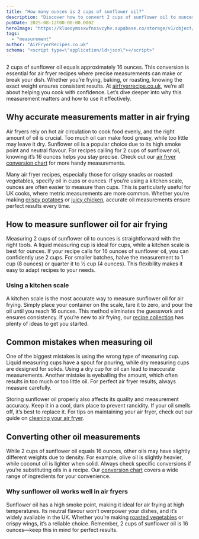 ```yaml
---
title: "How many ounces is 2 cups of sunflower oil?"
description: "Discover how to convert 2 cups of sunflower oil to ounces for precise air fryer cooking. Get accurate measurements and tips for perfect results every time."
pubDate: 2025-08-12T00:00:00.000Z
heroImage: "https://klueoymssxwfnxsvcyhv.supabase.co/storage/v1/object/public/md/how-many-ounces-is-2-cups-of-sunflower-oil-dfa5e1b4.webp"
tags:
  - "measurement"
author: "AirFryerRecipes.co.uk"
schema: "<script type=\"application/ld+json\"></script>"
---
```


<p>2 cups of sunflower oil equals approximately 16 ounces. This conversion is essential for air fryer recipes where precise measurements can make or break your dish. Whether you’re frying, baking, or roasting, knowing the exact weight ensures consistent results. At <a href=https://www.airfryerrecipe.co.uk/>airfryerrecipe.co.uk</a>, we’re all about helping you cook with confidence. Let’s dive deeper into why this measurement matters and how to use it effectively.</p>

<h2>Why accurate measurements matter in air frying</h2>
<p>Air fryers rely on hot air circulation to cook food evenly, and the right amount of oil is crucial. Too much oil can make food greasy, while too little may leave it dry. Sunflower oil is a popular choice due to its high smoke point and neutral flavour. For recipes calling for 2 cups of sunflower oil, knowing it’s 16 ounces helps you stay precise. Check out our <a href=https://www.airfryerrecipe.co.uk/air-fryer-conversion-chart>air fryer conversion chart</a> for more handy measurements.</p>

<p>Many air fryer recipes, especially those for crispy snacks or roasted vegetables, specify oil in cups or ounces. If you’re using a kitchen scale, ounces are often easier to measure than cups. This is particularly useful for UK cooks, where metric measurements are more common. Whether you’re making <a href=https://www.airfryerrecipe.co.uk/recipe-category/potatoes>crispy potatoes</a> or <a href=https://www.airfryerrecipe.co.uk/recipe-category/chicken>juicy chicken</a>, accurate oil measurements ensure perfect results every time.</p>

<h2>How to measure sunflower oil for air frying</h2>
<p>Measuring 2 cups of sunflower oil to ounces is straightforward with the right tools. A liquid measuring cup is ideal for cups, while a kitchen scale is best for ounces. If your recipe calls for 16 ounces of sunflower oil, you can confidently use 2 cups. For smaller batches, halve the measurement to 1 cup (8 ounces) or quarter it to ½ cup (4 ounces). This flexibility makes it easy to adapt recipes to your needs.</p>

<h3>Using a kitchen scale</h3>
<p>A kitchen scale is the most accurate way to measure sunflower oil for air frying. Simply place your container on the scale, tare it to zero, and pour the oil until you reach 16 ounces. This method eliminates the guesswork and ensures consistency. If you’re new to air frying, our <a href=https://www.airfryerrecipe.co.uk/recipes>recipe collection</a> has plenty of ideas to get you started.</p>

<h2>Common mistakes when measuring oil</h2>
<p>One of the biggest mistakes is using the wrong type of measuring cup. Liquid measuring cups have a spout for pouring, while dry measuring cups are designed for solids. Using a dry cup for oil can lead to inaccurate measurements. Another mistake is eyeballing the amount, which often results in too much or too little oil. For perfect air fryer results, always measure carefully.</p>

<p>Storing sunflower oil properly also affects its quality and measurement accuracy. Keep it in a cool, dark place to prevent rancidity. If your oil smells off, it’s best to replace it. For tips on maintaining your air fryer, check out our guide on <a href=https://www.airfryerrecipe.co.uk/air-fryer-cleaner>cleaning your air fryer</a>.</p>

<h2>Converting other oil measurements</h2>
<p>While 2 cups of sunflower oil equals 16 ounces, other oils may have slightly different weights due to density. For example, olive oil is slightly heavier, while coconut oil is lighter when solid. Always check specific conversions if you’re substituting oils in a recipe. Our <a href=https://www.airfryerrecipe.co.uk/air-fryer-conversion-chart>conversion chart</a> covers a wide range of ingredients for your convenience.</p>

<h3>Why sunflower oil works well in air fryers</h3>
<p>Sunflower oil has a high smoke point, making it ideal for air frying at high temperatures. Its neutral flavour won’t overpower your dishes, and it’s widely available in the UK. Whether you’re making <a href=https://www.airfryerrecipe.co.uk/recipe-category/vegetables>roasted vegetables</a> or crispy wings, it’s a reliable choice. Remember, 2 cups of sunflower oil is 16 ounces—keep this in mind for perfect results.</p>